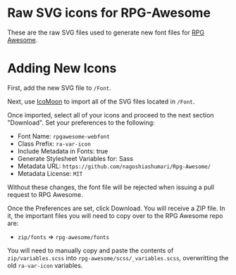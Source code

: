 Raw SVG icons for RPG-Awesome
=============================

These are the raw SVG files used to generate new font files for [RPG Awesome](https://github.com/nagoshiashumari/Rpg-Awesome).


# Adding New Icons

First, add the new SVG file to `/Font`.

Next, use [IcoMoon](https://icomoon.io/app/) to import all of the SVG files located in `/Font`.

Once imported, select all of your icons and proceed to the next section "Download". Set your preferences to the following:

* Font Name: `rpgawesome-webfont`
* Class Prefix: `ra-var-icon`
* Include Metadata in Fonts: true
* Generate Stylesheet Variables for: Sass
* Metadata URL: `https://github.com/nagoshiashumari/Rpg-Awesome/`
* Metadata License: `MIT`

Without these changes, the font file will be rejected when issuing a pull request to RPG Awesome.

Once the Preferences are set, click Download. You will receive a ZIP file. In it, the important files you will need to copy over to the RPG Awesome repo are:

* `zip/fonts` => `rpg-awesome/fonts`

You will need to manually copy and paste the contents of `zip/variables.scss` into `rpg-awesome/scss/_variables.scss`, overwritting the old `ra-var-icon` variables.
